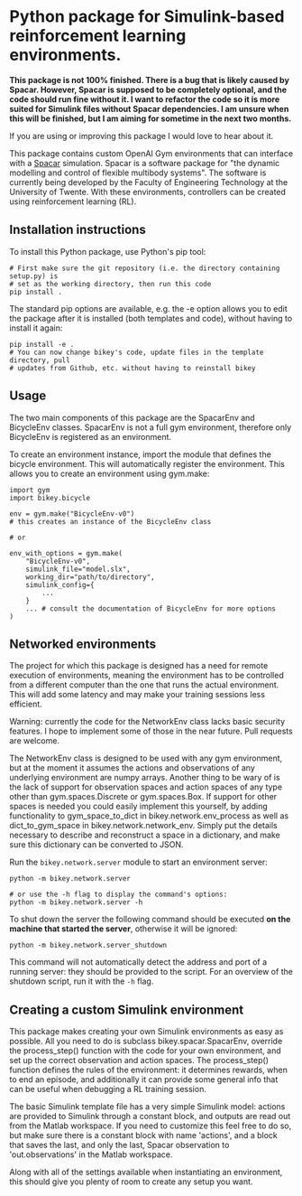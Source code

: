 # Python package for Simulink-based reinforcement learning environments.

**This package is not 100% finished. There is a bug that is likely caused by
Spacar. However, Spacar is supposed to be completely optional, and the code
should run fine without it. I want to refactor the code so it is more suited
for Simulink files without Spacar dependencies. I am unsure when this will be
finished, but I am aiming for sometime in the next two months.**

If you are using or improving this package I would love to hear about it.

This package contains custom OpenAI Gym environments that can interface with a
[Spacar](http://spacar.nl/spacar) simulation. Spacar is a software package for
"the dynamic modelling and control of flexible multibody systems". The
software is currently being developed by the Faculty of Engineering Technology
at the University of Twente. With these environments, controllers can be
created using reinforcement learning (RL).

## Installation instructions
To install this Python package, use Python's pip tool:

```
# First make sure the git repository (i.e. the directory containing setup.py) is
# set as the working directory, then run this code
pip install .
```

The standard pip options are available, e.g. the -e option allows you to edit
the package after it is installed (both templates and code), without having to
install it again:

```
pip install -e .
# You can now change bikey's code, update files in the template directory, pull
# updates from Github, etc. without having to reinstall bikey
```

## Usage
The two main components of this package are the SpacarEnv and BicycleEnv
classes. SpacarEnv is not a full gym environment, therefore only BicycleEnv
is registered as an environment.

To create an environment instance, import the module that defines the bicycle
environment. This will automatically register the environment. This allows you
to create an environment using gym.make:

```
import gym
import bikey.bicycle

env = gym.make("BicycleEnv-v0")
# this creates an instance of the BicycleEnv class

# or

env_with_options = gym.make(
    "BicycleEnv-v0",
    simulink_file="model.slx",
    working_dir="path/to/directory",
    simulink_config={
        ...
    }
    ... # consult the documentation of BicycleEnv for more options
)
```

## Networked environments
The project for which this package is designed has a need for remote execution
of environments, meaning the environment has to be controlled from a different
computer than the one that runs the actual environment. This will add some
latency and may make your training sessions less efficient.

Warning: currently the code for the NetworkEnv class lacks basic security
features. I hope to implement some of those in the near future. Pull requests
are welcome.

The NetworkEnv class is designed to be used with any gym environment, but at
the moment it assumes the actions and observations of any underlying
environment are numpy arrays. Another thing to be wary of is the lack of
support for observation spaces and action spaces of any type other than
gym.spaces.Discrete or gym.spaces.Box. If support for other spaces is needed
you could easily implement this yourself, by adding functionality to 
gym_space_to_dict in bikey.network.env_process as well as dict_to_gym_space in
bikey.network.network_env. Simply put the details necessary to describe and
reconstruct a space in a dictionary, and make sure this dictionary can be
converted to JSON.

Run the `bikey.network.server` module to start an environment server:

```
python -m bikey.network.server

# or use the -h flag to display the command's options:
python -m bikey.network.server -h
```

To shut down the server the following command should be executed **on the
machine that started the server**, otherwise it will be ignored:

```
python -m bikey.network.server_shutdown
```

This command will not automatically detect the address and port of a running
server: they should be provided to the script. For an overview of the shutdown
script, run it with the `-h` flag.

## Creating a custom Simulink environment
This package makes creating your own Simulink environments as easy as possible.
All you need to do is subclass bikey.spacar.SpacarEnv, override the
process_step() function with the code for your own environment, and set up 
the correct observation and action spaces. The process_step() function defines
the rules of the environment: it determines rewards, when to end an episode,
and additionally it can provide some general info that can be useful when 
debugging a RL training session.

The basic Simulink template file has a very simple Simulink model: actions are
provided to Simulink through a constant block, and outputs are read out from
the Matlab workspace. If you need to customize this feel free to do so, but
make sure there is a constant block with name 'actions', and a block that
saves the last, and only the last, Spacar observation to 'out.observations' in
the Matlab workspace.

Along with all of the settings available when instantiating an environment,
this should give you plenty of room to create any setup you want.
